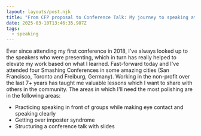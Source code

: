 ```yaml
---
layout: layouts/post.njk
title: "From CFP proposal to Conference Talk: My journey to speaking at a conference"
date: 2025-03-10T13:46:35.987Z
tags:
  - speaking
---
```

E﻿ver since attending my first conference in 2018, I've always looked up to the speakers who were presenting, which in turn has really helped to elevate my work based on what I learned. Fast-forward today and I've attended four Smashing Conferences in some amazing cities (San Francisco, Toronto and Freiburg, Germany). Working in the non-profit over the last 7+ years has taught me valuable lessons which I want to share with others in the community. The areas in which I'll need the most polishing are in the following areas:

* P﻿racticing speaking in front of groups while making eye contact and speaking clearly
* Getting over imposter syndrome
* S﻿tructuring a conference talk with slides